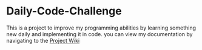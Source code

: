 # Daily-Code-Challenge
This is a project to improve my programming abilities by learning something new daily and implementing it in code.
you can view my documentation by navigating to the [Project Wiki](https://github.com/IjlalBaig/Daily-Code-Challenge/wiki)
